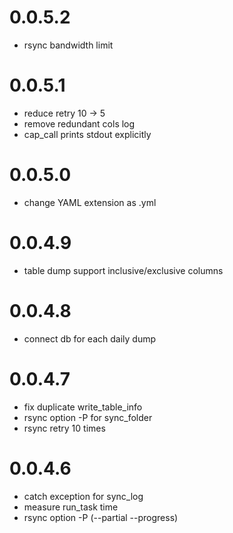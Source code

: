 0.0.5.2
=======
- rsync bandwidth limit

0.0.5.1
=======
- reduce retry 10 -> 5
- remove redundant cols log
- cap_call prints stdout explicitly

0.0.5.0
=======
- change YAML extension as .yml

0.0.4.9
=======
- table dump support inclusive/exclusive columns

0.0.4.8
=======
- connect db for each daily dump

0.0.4.7
=======
- fix duplicate write_table_info
- rsync option -P for sync_folder
- rsync retry 10 times

0.0.4.6
=======
- catch exception for sync_log
- measure run_task time
- rsync option -P (--partial --progress)

